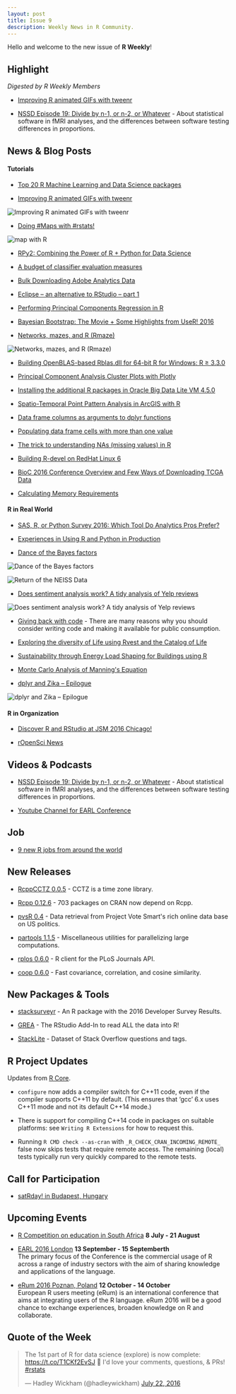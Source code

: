 ```yaml
---
layout: post
title: Issue 9
description: Weekly News in R Community.
---
```


Hello and welcome to the new issue of **R Weekly**!

## Highlight

*Digested by R Weekly Members*

+ [Improving R animated GIFs with tweenr](http://lenkiefer.com/2016/05/29/improving-R-animated-gifs-with-tweenr)

+ [NSSD Episode 19: Divide by n-1, or n-2, or Whatever](https://soundcloud.com/nssd-podcast/episode-19-divide-by-n-1-or-n-2-or-whatever) - About statistical software in fMRI analyses, and the differences between software testing differences in proportions.


## News & Blog Posts

#### Tutorials

+ [Top 20 R Machine Learning and Data Science packages](http://www.kdnuggets.com/2015/06/top-20-r-machine-learning-packages.html)

+ [Improving R animated GIFs with tweenr](http://lenkiefer.com/2016/05/29/improving-R-animated-gifs-with-tweenr)

![Improving R animated GIFs with tweenr](https://cdn.rawgit.com/rweekly/image/master/2016-07-25/ex4_tween.gif)

+ [Doing #Maps with #rstats!](http://www.r-graph-gallery.com/portfolio/maps/)

![map with R](https://pbs.twimg.com/media/Cn9dnvQWcAEKen-.jpg)

+ [RPy2: Combining the Power of R + Python for Data Science](http://blog.yhat.com/posts/rpy2-combing-the-power-of-r-and-python.html)

+ [A budget of classifier evaluation measures](http://www.win-vector.com/blog/2016/07/a-budget-of-classifier-evaluation-measures/)

+ [Bulk Downloading Adobe Analytics Data](http://randyzwitch.com/rsitecatalyst-bulk-download-version-1-4-9-release-notes/)

+ [Eclipse – an alternative to RStudio – part 1](http://datascienceplus.com/eclipse-an-alternative-to-rstudio-part-1/)

+ [Performing Principal Components Regression in R](http://www.milanor.net/blog/performing-principal-components-regression-pcr-in-r/)

+ [Bayesian Bootstrap: The Movie + Some Highlights from UseR! 2016](http://www.sumsar.net/blog/2016/07/bayesian-bootstrap-the-movie/)

+ [Networks, mazes, and R (Rmaze)](http://www.vesnam.com/Rblog/mazes-graphs-and-r/)

![Networks, mazes, and R (Rmaze)](https://cdn.rawgit.com/rweekly/image/master/2016-07-25/maze.jpeg)

+ [Building OpenBLAS-based Rblas.dll for 64-bit R for Windows: R ≥ 3.3.0](http://www.avrahamadler.com/r-tips/build-openblas-for-windows-r64/)

+ [Principal Component Analysis Cluster Plots with Plotly](http://moderndata.plot.ly/principal-component-analysis-cluster-plotly/)

+ [Installing the additional R packages in Oracle Big Data Lite VM 4.5.0](http://www.nodalpoint.com/installing-additional-r-packages-oracle-big-data-lite-vm-4-5-0/)

+ [Spatio-Temporal Point Pattern Analysis in ArcGIS with R](https://r-video-tutorial.blogspot.com/2016/07/spatio-temporal-point-pattern-analysis.html)

+ [Data frame columns as arguments to dplyr functions](http://www.brodrigues.co/blog/2016-07-18-data-frame-columns-as-arguments-to-dplyr-functions/)
 
+ [Populating data frame cells with more than one value](https://ryouready.wordpress.com/2016/07/18/populating-data-frame-cells-with-more-than-one-value/)

+ [The trick to understanding NAs (missing values) in R](http://blog.revolutionanalytics.com/2016/07/understanding-na-in-r.html)

+ [Building R-devel on RedHat Linux 6](http://pj.freefaculty.org/blog/?p=315)

+ [BioC 2016 Conference Overview and Few Ways of Downloading TCGA Data](http://r-addict.com/2016/07/22/BioC2016-RTCGA.html)

+ [Calculating Memory Requirements](https://danielmarcelino.github.io/blog/2016/calculating-memory-requirements.html)

#### R in Real World

+ [SAS, R, or Python Survey 2016: Which Tool Do Analytics Pros Prefer?](http://www.burtchworks.com/2016/07/13/sas-r-python-survey-2016-tool-analytics-pros-prefer/)

+ [Experiences in Using R and Python in Production](http://www.smartly.io/blog/experiences-in-using-r-and-python-in-production)

+ [Dance of the Bayes factors](https://daniellakens.blogspot.com/2016/07/dance-of-bayes-factors.html)

![Dance of the Bayes factors](https://4.bp.blogspot.com/-4OeUdZnjdHk/V4yQvz6EfcI/AAAAAAAADVQ/4IF6Vh6zAActBpKSDK5ZuiXIl6CEls3zQCLcB/s400/BFdance.png)

<!--Return of the NEISS Data](http://juliasilge.com/blog/Return-of-NEISS/) - About accidents reported to emergency rooms in the U.S. that are related to consumer products.-->

![Return of the NEISS Data](https://cdn.rawgit.com/rweekly/image/master/2016-07-25/NEISSshiny.png)

+ [Does sentiment analysis work? A tidy analysis of Yelp reviews](http://varianceexplained.org/r/yelp-sentiment/)

![Does sentiment analysis work? A tidy analysis of Yelp reviews](https://cdn.rawgit.com/rweekly/image/master/2016-07-25/AFINN.png)

+ [Giving back with code](http://itsalocke.com/giving-back-code/) - There are many reasons why you should consider writing code and making it available for public consumption.

+ [Exploring the diversity of Life using Rvest and the Catalog of Life](https://biologyforfun.wordpress.com/2016/07/18/exploring-the-diversity-of-life-using-rvest-and-the-catalog-of-life/)

+ [Sustainability through Energy Load Shaping for Buildings using R](http://blog.revolutionanalytics.com/2016/07/energy-load-shaping.html)

+ [Monte Carlo Analysis of Manning's Equation](https://johnyagecic.shinyapps.io/ManningsMC/)

+ [dplyr and Zika – Epilogue](https://rollingyours.wordpress.com/2016/07/19/dplyr-and-zika-epilogue/)

![dplyr and Zika – Epilogue](https://rollingyours.files.wordpress.com/2016/07/screenshot_775.png)

#### R in Organization

+ [Discover R and RStudio at JSM 2016 Chicago!](https://blog.rstudio.org/2016/07/19/discover-r-and-rstudio-at-jsm-2016-chicago/)

+ [rOpenSci News](https://ropensci.github.io/biweekly/update-2016-07-18/)

## Videos & Podcasts

+ [NSSD Episode 19: Divide by n-1, or n-2, or Whatever](https://soundcloud.com/nssd-podcast/episode-19-divide-by-n-1-or-n-2-or-whatever) - About statistical software in fMRI analyses, and the differences between software testing differences in proportions.

+ [Youtube Channel for EARL Conference](https://www.youtube.com/channel/UCbN6dJ_mvGsSXmwNgG3yluQ)
 
## Job

+ [9 new R jobs from around the world](http://www.r-bloggers.com/9-new-r-jobs-from-around-the-world-2016-07-19/)

## New Releases

+ [RcppCCTZ 0.0.5](http://dirk.eddelbuettel.com/blog/2016/07/21/#rcppcctz_0.0.5) - CCTZ is a time zone library.

+ [Rcpp 0.12.6](http://dirk.eddelbuettel.com/blog/2016/07/19/#rcpp_0.12.6) - 703 packages on CRAN now depend on Rcpp.

+ [pvsR 0.4](https://giventhedata.blogspot.com/2016/07/easy-access-to-data-on-us-politics-new.html) -  Data retrieval from Project Vote Smart's rich online data base on US politics.

+ [partools 1.1.5](https://matloff.wordpress.com/2016/07/17/new-release-of-partools-package/) - Miscellaneous utilities for parallelizing large computations.

+ [rplos 0.6.0](https://github.com/ropensci/rplos/releases/tag/v0.6.0) - R client for the PLoS Journals API.

+ [coop 0.6.0](https://github.com/wrathematics/coop) - Fast covariance, correlation, and cosine similarity.

## New Packages & Tools

+ [stacksurveyr](http://varianceexplained.org/r/stacksurveyr/) - An R package with the 2016 Developer Survey Results.

+ [GREA](http://www.r-bloggers.com/grea-the-rstudio-add-in-to-read-all-the-data-into-r/) - The RStudio Add-In to read ALL the data into R!

+ [StackLite](http://varianceexplained.org/r/stack-lite/) - Dataset of Stack Overflow questions and tags.

## R Project Updates

Updates from [R Core](http://developer.r-project.org/blosxom.cgi/R-devel/NEWS).

+ `configure` now adds a compiler switch for C++11 code, even if the compiler supports C++11 by default. (This ensures that ‘gcc’ 6.x uses C++11 mode and not its default C++14 mode.)

+ There is support for compiling C++14 code in packages on suitable platforms: see `Writing R Extensions` for how to request this. 

+ Running `R CMD check --as-cran` with `_R_CHECK_CRAN_INCOMING_REMOTE_` false now skips tests that require remote access. The remaining (local) tests typically run very quickly compared to the remote tests.

## Call for Participation

+ [satRday! in Budapest, Hungary](http://budapest.satrdays.org/#cfp)

## Upcoming Events

+ [R Competition on education in South Africa](http://www.r-bloggers.com/r-competition-on-education-in-south-africa-july-and-august-2016/) **8 July - 21 August**

+ [EARL 2016 London](https://earlconf.com/)  **13 September - 15 Septemberth** <br>
The primary focus of the Conference is the commercial usage of R across a range of industry sectors with the aim of sharing knowledge and applications of the language.<br /> 

+ [eRum 2016 Poznan, Poland](http://erum.ue.poznan.pl/)  **12 October - 14 October** <br>
European R users meeting (eRum) is an international conference that aims at integrating users of the R language. eRum 2016 will be a good chance to exchange experiences, broaden knowledge on R and collaborate. <br /> 

## Quote of the Week

<blockquote class="twitter-tweet" data-lang="en"><p lang="en" dir="ltr">The 1st part of R for data science (explore) is now complete: <a href="https://t.co/T1CKf2EvSJ">https://t.co/T1CKf2EvSJ</a> 🎉 I&#39;d love your comments, questions, &amp; PRs! <a href="https://twitter.com/hashtag/rstats?src=hash">#rstats</a></p>&mdash; Hadley Wickham (@hadleywickham) <a href="https://twitter.com/hadleywickham/status/756595115871789057">July 22, 2016</a></blockquote>
